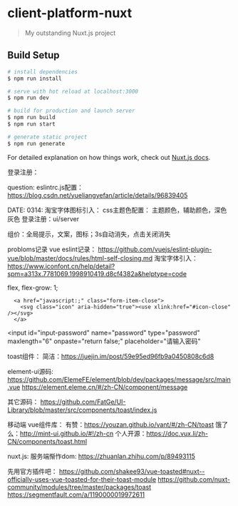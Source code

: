 # client-platform-nuxt

> My outstanding Nuxt.js project

## Build Setup

``` bash
# install dependencies
$ npm run install

# serve with hot reload at localhost:3000
$ npm run dev

# build for production and launch server
$ npm run build
$ npm run start

# generate static project
$ npm run generate
```

For detailed explanation on how things work, check out [Nuxt.js docs](https://nuxtjs.org).

登录注册：

question:
eslintrc.js配置： https://blog.csdn.net/yueliangyefan/article/details/96839405

DATE:
0314:
淘宝字体图标引入：
css主题色配置：
主题颜色，辅助颜色，深色灰色
登录注册：ui/server

组价：全局提示，文案，图标；3s自动消失，点击关闭消失

probloms记录
vue eslint记录：
https://github.com/vuejs/eslint-plugin-vue/blob/master/docs/rules/html-self-closing.md
淘宝字体引入：
https://www.iconfont.cn/help/detail?spm=a313x.7781069.1998910419.d8cf4382a&helptype=code

flex, flex-grow: 1;

<!-- <svg class="icon" aria-hidden="true"><use xlink:href="#icon-close"></use></svg> -->
      <a href="javascript:;" class="form-item-close">
        <svg class="icon" aria-hidden="true"><use xlink:href="#icon-close" /></svg>
      </a>

<input
  id="input-password"
  name="password"
  type="password"
  maxlength="6"
  onpaste="return false;"
  placeholder="请输入密码"


toast组件：
简洁：https://juejin.im/post/59e95ed96fb9a0450808c6d8

element-ui源码:
https://github.com/ElemeFE/element/blob/dev/packages/message/src/main.vue
https://element.eleme.cn/#/zh-CN/component/message

其它源码：
https://github.com/FatGe/UI-Library/blob/master/src/components/toast/index.js

移动端 vue组件库：
有赞：https://youzan.github.io/vant/#/zh-CN/toast
饿了么：http://mint-ui.github.io/#!/zh-cn
个人开源：https://doc.vux.li/zh-CN/components/toast.html

nuxt.js: 服务端惭怍dom:
https://zhuanlan.zhihu.com/p/89493115

先用官方插件吧：
https://github.com/shakee93/vue-toasted#nuxt--officially-uses-vue-toasted-for-their-toast-module
https://github.com/nuxt-community/modules/tree/master/packages/toast
https://segmentfault.com/a/1190000019972611
